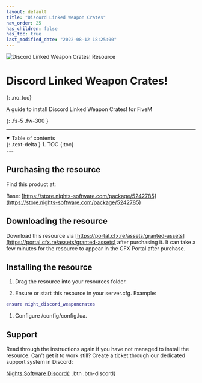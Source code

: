 ```yaml
---
layout: default
title: "Discord Linked Weapon Crates"
nav_order: 25
has_children: false
has_toc: true
last_modified_date: "2022-08-12 18:25:00"
---
```


<img class="cover-img" src="/assets/img/weaponCrates.png" alt="Discord Linked Weapon Crates! Resource" draggable="false">

# Discord Linked Weapon Crates!
{: .no_toc}

A guide to install Discord Linked Weapon Crates! for FiveM

{: .fs-5 .fw-300 }

---
<details open markdown="block">
  <summary>
    Table of contents
  </summary>
  {: .text-delta }
1. TOC
{:toc}
</details>
---

## Purchasing the resource

Find this product at:

Base: [https://store.nights-software.com/package/5242785](https://store.nights-software.com/package/5242785)

## Downloading the resource

Download this resource via [https://portal.cfx.re/assets/granted-assets](https://portal.cfx.re/assets/granted-assets) after purchasing it. It can take a few minutes for the resource to appear in the CFX Portal after purchase.

## Installing the resource

1. Drag the resource into your resources folder.

1. Ensure or start this resource in your server.cfg. Example:
```lua
ensure night_discord_weaponcrates
```

1. Configure /config/config.lua.

## Support

Read through the instructions again if you have not managed to install the resource. Can’t get it to work still? Create a ticket through our dedicated support system in Discord:

[Nights Software Discord](https://discord.nights-software.com){: .btn .btn-discord}
